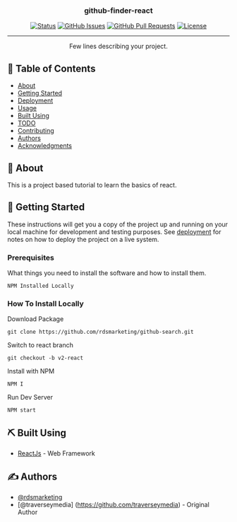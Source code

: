 <h3 align="center">github-finder-react</h3>

<div align="center">

[![Status](https://img.shields.io/badge/status-active-success.svg)]()
[![GitHub Issues](https://img.shields.io/github/issues/rdsmarketing/github-search.svg)](https://github.com/rdsmarketing/github-search/issues)
[![GitHub Pull Requests](https://img.shields.io/github/issues-pr/rdsmarketing/github-search.svg)](https://github.com/rdsmarketing/github-search/pulls)
[![License](https://img.shields.io/badge/license-MIT-blue.svg)](/LICENSE)

</div>

---

<p align="center"> Few lines describing your project.
    <br> 
</p>

## 📝 Table of Contents

- [About](#about)
- [Getting Started](#getting_started)
- [Deployment](#deployment)
- [Usage](#usage)
- [Built Using](#built_using)
- [TODO](../TODO.md)
- [Contributing](../CONTRIBUTING.md)
- [Authors](#authors)
- [Acknowledgments](#acknowledgement)

## 🧐 About <a name = "about"></a>

This is a project based tutorial to learn the basics of react. 

## 🏁 Getting Started <a name = "getting_started"></a>

These instructions will get you a copy of the project up and running on your local machine for development and testing purposes. See [deployment](#deployment) for notes on how to deploy the project on a live system.

### Prerequisites

What things you need to install the software and how to install them.

```
NPM Installed Locally
```

### How To Install Locally



Download Package

```
git clone https://github.com/rdsmarketing/github-search.git
```

Switch to react branch

```
git checkout -b v2-react
```

Install with NPM

```
NPM I
```

Run Dev Server

```
NPM start
```
## ⛏️ Built Using <a name = "built_using"></a>
- [ReactJs](https://reactjs.org/) - Web Framework


## ✍️ Authors <a name = "authors"></a>

- [@rdsmarketing](https://github.com/rdsmarketing) 
- [@traverseymedia] (https://github.com/traverseymedia) - Original Author
